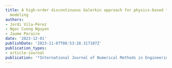 ```yaml
---
title: A high-order discontinuous Galerkin approach for physics-based thermospheric
  modeling
authors:
- Jordi Vila-Pérez
- Ngoc Cuong Nguyen
- Jaume Peraire
date: '2023-12-01'
publishDate: '2023-11-07T08:53:28.317107Z'
publication_types:
- article-journal
publication: '*International Journal of Numerical Methods in Engineering*'
---
```

